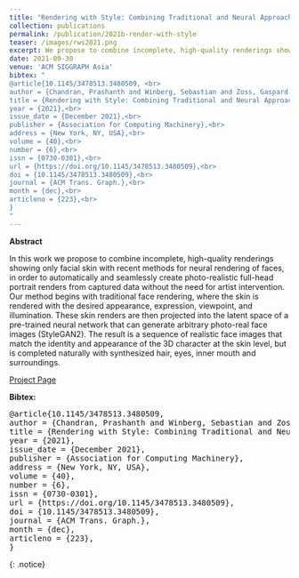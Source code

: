 ```yaml
---
title: "Rendering with Style: Combining Traditional and Neural Approaches for High-Quality Face Rendering"
collection: publications
permalink: /publication/2021b-render-with-style
teaser: /images/rws2021.png
excerpt: We propose to combine incomplete, high-quality renderings showing only facial skin with recent methods for neural rendering of faces, in order to automatically and seamlessly create photo-realistic full-head portrait renders from captured data without the need for artist intervention. [[Project Page]](https://studios.disneyresearch.com/2021/11/30/rendering-with-style-combining-traditional-and-neural-approaches-for-high-quality-face-rendering/)
date: 2021-09-30
venue: 'ACM SIGGRAPH Asia'
bibtex: "
@article{10.1145/3478513.3480509, <br>
author = {Chandran, Prashanth and Winberg, Sebastian and Zoss, Gaspard and Riviere, Jeremy and Gross, Markus and Gotardo, Paulo and Bradley, Derek},<br>
title = {Rendering with Style: Combining Traditional and Neural Approaches for High-Quality Face Rendering},<br>
year = {2021},<br>
issue_date = {December 2021},<br>
publisher = {Association for Computing Machinery},<br>
address = {New York, NY, USA},<br>
volume = {40},<br>
number = {6},<br>
issn = {0730-0301},<br>
url = {https://doi.org/10.1145/3478513.3480509},<br>
doi = {10.1145/3478513.3480509},<br>
journal = {ACM Trans. Graph.},<br>
month = {dec},<br>
articleno = {223},<br>
}
"
---
```


**Abstract**
<p>
In this work we propose to combine incomplete, high-quality renderings showing only facial skin with recent methods for neural rendering of faces, in order to automatically and seamlessly create photo-realistic full-head portrait renders from captured data without the need for artist intervention. Our method begins with traditional face rendering, where the skin is rendered with the desired appearance, expression, viewpoint, and illumination. These skin renders are then projected into the latent space of a pre-trained neural network that can generate arbitrary photo-real face images (StyleGAN2). The result is a sequence of realistic face images that match the identity and appearance of the 3D character at the skin level, but is completed naturally with synthesized hair, eyes, inner mouth and surroundings.
</p>

[Project Page](https://studios.disneyresearch.com/2021/11/30/rendering-with-style-combining-traditional-and-neural-approaches-for-high-quality-face-rendering/)

**Bibtex:** 
<pre>
@article{10.1145/3478513.3480509,
author = {Chandran, Prashanth and Winberg, Sebastian and Zoss, Gaspard and Riviere, J\'{e}r\'{e}my and Gross, Markus and Gotardo, Paulo and Bradley, Derek},
title = {Rendering with Style: Combining Traditional and Neural Approaches for High-Quality Face Rendering},
year = {2021},
issue_date = {December 2021},
publisher = {Association for Computing Machinery},
address = {New York, NY, USA},
volume = {40},
number = {6},
issn = {0730-0301},
url = {https://doi.org/10.1145/3478513.3480509},
doi = {10.1145/3478513.3480509},
journal = {ACM Trans. Graph.},
month = {dec},
articleno = {223},
}
</pre>
{: .notice}